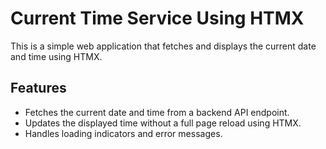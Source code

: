 # Current Time Service Using HTMX

This is a simple web application that fetches and displays the current date and time using HTMX.

## Features

- Fetches the current date and time from a backend API endpoint.
- Updates the displayed time without a full page reload using HTMX.
- Handles loading indicators and error messages.

